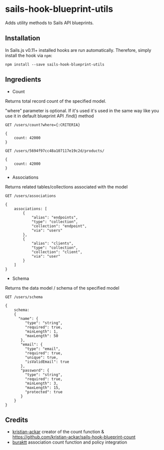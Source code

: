 # sails-hook-blueprint-utils

Adds utility methods to Sails API blueprints. 

## Installation

In Sails.js v0.11+ installed hooks are run automatically. Therefore, simply install the hook via `npm`:

    npm install --save sails-hook-blueprint-utils

## Ingredients
- Count

Returns total record count of the specified model.

"where" parameter is optional. If it's used it's used in the same way like you use it in default blueprint API .find() method

```
GET /users/count?where={:CRITERIA}

{ 
    count: 42000 
}

GET /users/5694f97cc48a107117e19c2d/products/

{ 
    count: 42000 
}

```
- Associations

Returns related tables/collections associated with the model
```
GET /users/associations

{ 
    associations: [
        {
            "alias": "endpoints",
            "type": "collection",
            "collection": "endpoint",
            "via": "users"
        },
        {
            "alias": "clients",
            "type": "collection",
            "collection": "client",
            "via": "user"
        }
    ]
}
```
- Schema

Returns the data model / schema of the specified model
```
GET /users/schema 

{ 
    schema:
    {
      "name": {
         "type": "string",
         "required": true,
         "minLength": 1,
         "maxLength": 50
       },
       "email": {
         "type": "email",
         "required": true,
         "unique": true,
         "isValidEmail": true
       },
       "password": {
         "type": "string",
         "required": true,
         "minLength": 3,
         "maxLength": 15,
         "protected": true
       }
    }
}
```

## Credits

- [kristian-ackar](https://github.com/kristian-ackar) creator of the count function & https://github.com/kristian-ackar/sails-hook-blueprint-count  
- [buraktt](https://github.com/buraktt) association count function and policy integration
